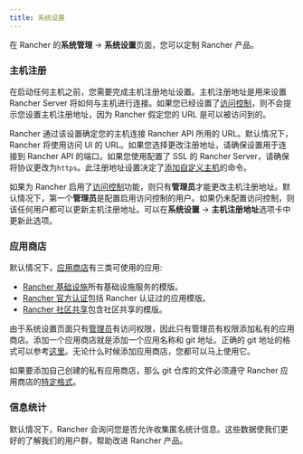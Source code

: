 ```yaml
---
title: 系统设置
---
```


在 Rancher 的**系统管理** -> **系统设置**页面，您可以定制 Rancher 产品。

### 主机注册

在启动任何主机之前，您需要完成主机注册地址设置。主机注册地址是用来设置 Rancher Server 将如何与主机进行连接。如果您已经设置了[访问控制](/docs/rancher1/configurations/access-control)，则不会提示您设置主机注册地址，因为 Rancher 假定您的 URL 是可以被访问到的。

Rancher 通过该设置确定您的主机连接 Rancher API 所用的 URL。默认情况下，Rancher 将使用访问 UI 的 URL。如果您选择更改注册地址，请确保设置用于连接到 Rancher API 的端口。如果您使用配置了 SSL 的 Rancher Server，请确保将协议更改为`https`。此注册地址设置决定了[添加自定义主机](/docs/rancher1/infrastructure/hosts/custom/_index)的命令。

如果为 Rancher 启用了[访问控制](/docs/rancher1/configurations/access-control/_index)功能，则只有**管理员**才能更改主机注册地址。默认情况下，第一个**管理员**是配置启用访问控制的用户。如果仍未配置访问控制，则该任何用户都可以更新主机注册地址。可以在**系统设置** -> **主机注册地址**选项卡中更新此选项。

### 应用商店

默认情况下，[应用商店](/docs/rancher1/configurations/catalog/_index)有三类可使用的应用:

- [Rancher 基础设施](https://github.com/rancher/infra-catalog)所有基础设施服务的模版。
- [Rancher 官方认证](https://github.com/rancher/rancher-catalog)包括 Rancher 认证过的应用模版。
- [Rancher 社区共享](https://github.com/rancher/community-catalog)包含社区共享的模版。

由于系统设置页面只有[管理员](/docs/rancher1/configurations/accounts/_index#管理员)有访问权限，因此只有管理员有权限添加私有的应用商店。添加一个应用商店就是添加一个应用名称和 git 地址。正确的 git 地址的格式可以参考[这里](https://git-scm.com/docs/git-clone#_git_urls_a_id_urls_a)。无论什么时候添加应用商店，您都可以马上使用它。

如果要添加自己创建的私有应用商店，那么 git 仓库的文件必须遵守 Rancher 应用商店的[特定格式](/docs/rancher1/configurations/catalog/private-catalog/_index)。

### 信息统计

默认情况下，Rancher 会询问您是否允许收集匿名统计信息。这些数据使我们更好的了解我们的用户群，帮助改进 Rancher 产品。
